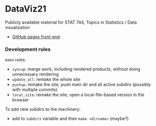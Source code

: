 # DataViz21

Publicly available material for STAT 744, Topics in Statistics / Data visualization

- [GitHub pages front-end](https://mac-theobio.github.io/DataViz)


### Development rules

`make` rules:

- `syncup`: merge work, including rendered products, without doing unnecessary rendering
- `update_all`: remake the whole site
- `pushup`: remake the site; push main dir and all active subdirs (possibly with multiple commits)
- `local_site`: remake the site; open a local-file-based version in the browser

To add new subdirs to the machinery:

- add to `subdirs` variable and then `make <dirname>` (maybe?)
